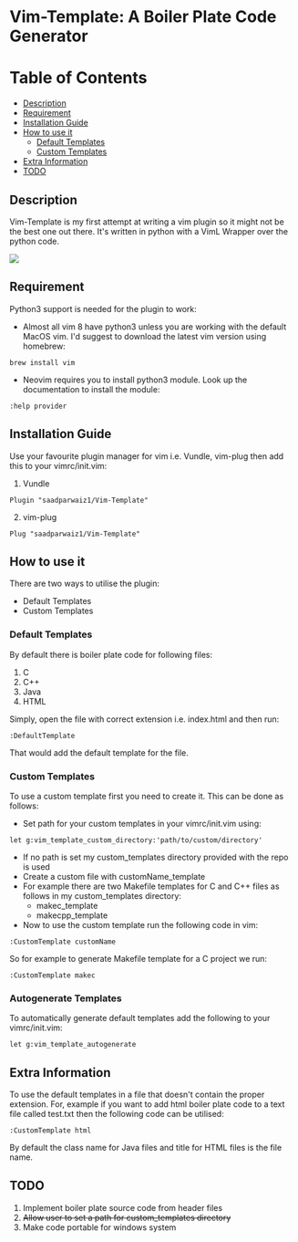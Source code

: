 # Vim-Template: A Boiler Plate Code Generator

Table of Contents
=================

* [Description](#description)
* [Requirement](#requirement)
* [Installation Guide](#installation-guide)
* [How to use it](#how-to-use-it)
    * [Default Templates](#default-templates)
    * [Custom Templates](#custom-templates)
* [Extra Information](#extra-information)
* [TODO](#todo)

## Description
Vim-Template is my first attempt at writing a vim plugin so it might not be the best one out there. It's written
in python with a VimL Wrapper over the python code.

![](usage.gif)

## Requirement
Python3 support is needed for the plugin to work:
* Almost all vim 8 have python3 unless you are working with the default MacOS vim. I'd suggest to download the latest vim version using homebrew:
```
brew install vim
```
* Neovim requires you to install python3 module. Look up the documentation to install the module:
```
:help provider
```

## Installation Guide
Use your favourite plugin manager for vim i.e. Vundle, vim-plug  then add this to your vimrc/init.vim:
1. Vundle
```
Plugin "saadparwaiz1/Vim-Template"
```
2. vim-plug
```
Plug "saadparwaiz1/Vim-Template"
```

## How to use it
There are two ways to utilise the plugin:
* Default Templates
* Custom Templates

### Default Templates
By default there is boiler plate code for following files:
1. C
2. C++
3. Java
4. HTML

Simply, open the file with correct extension i.e. index.html and then run:
```
:DefaultTemplate
```
That would add the default template for the file.

### Custom Templates
To use a custom template first you need to create it. This can be done as follows:
- Set path for your custom templates in your vimrc/init.vim using:
```
let g:vim_template_custom_directory:'path/to/custom/directory'
```
- If no path is set my custom_templates directory provided with the repo is used
- Create a custom file with customName_template
- For example there are two Makefile templates for C and C++ files as follows in my custom_templates directory:
    - makec_template
    - makecpp_template
- Now to use the custom template run the following code in vim:
```
:CustomTemplate customName
```
So for example to generate Makefile template for a C project we run:
```
:CustomTemplate makec
```


### Autogenerate Templates
To automatically generate default templates add the following to your vimrc/init.vim:
```
let g:vim_template_autogenerate
```


## Extra Information
To use the default templates in a file that doesn't contain the proper extension. For, example if you want to add html boiler plate code to a text file called
test.txt then the following code can be utilised:
```
:CustomTemplate html
```
By default the class name for Java files and title for HTML files is the file name.


## TODO
1. Implement boiler plate source code from header files
2. <s>Allow user to set a path for custom_templates directory</s>
3. Make code portable for windows system
